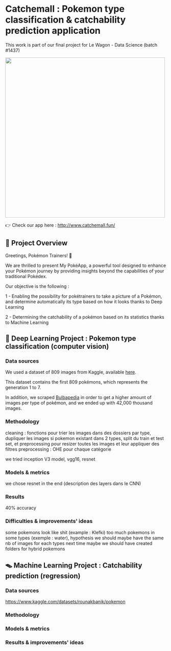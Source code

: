 # Catchemall : Pokemon type classification & catchability prediction application
This work is part of our final project for Le Wagon - Data Science (batch #1437)

<img src='https://i.pinimg.com/originals/d5/d5/33/d5d5333d5085402243e6c642f764f4b8.gif'  width="500">

👉 Check our app here : http://www.catchemall.fun/


## 🤖 Project Overview
Greetings, Pokémon Trainers! 🎉

We are thrilled to present My PokéApp, a powerful tool designed to enhance your Pokémon journey by providing insights beyond the capabilities of your traditional Pokédex.

Our objective is the following :

1 - Enabling the possibility for pokétrainers to take a picture of a Pokémon, and determine automatically its type based on how it looks thanks to Deep Learning

2 - Determining the catchability of a pokémon based on its statistics thanks to Machine Learning

## 📸 Deep Learning Project : Pokemon type classification (computer vision)

### Data sources
We used a dataset of 809 images from Kaggle, available [here](https://www.kaggle.com/datasets/vishalsubbiah/pokemon-images-and-types).

This dataset contains the first 809 pokémons, which represents the generation 1 to 7.

In addition, we scraped [Bulbapedia](https://bulbapedia.bulbagarden.net/wiki/List_of_Pok%C3%A9mon_by_National_Pok%C3%A9dex_number) in order to get a higher amount of images per type of pokémon, and we ended up with 42,000 thousand images.

### Methodology
cleaning : fonctions pour trier les images dans des dossiers par type, dupliquer les images si pokemon existant dans 2 types, split du train et test set, et preprocessing pour resizer toutes les images et leur appliquer des filtres
preprocessing : OHE pour chaque catégorie

we tried inception V3 model, vgg16, resnet

### Models & metrics
we chose resnet in the end
(description des layers dans le CNN)

### Results
40% accuracy

### Difficulties & improvements' ideas
some pokemons look like shit (example : Klefki)
too much pokemons in some types (exemple : water), hypothesis we should maybe have the same nb of images for each types next time
maybe we should have created folders for hybrid pokemons

## 🪤 Machine Learning Project : Catchability prediction (regression)

### Data sources
https://www.kaggle.com/datasets/rounakbanik/pokemon

### Methodology


### Models & metrics


### Results & improvements' ideas
